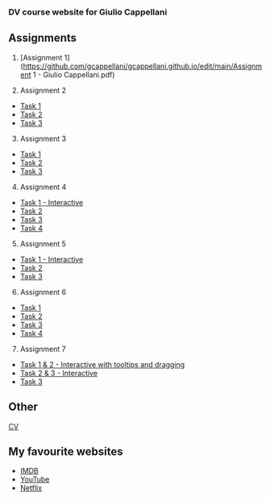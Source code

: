 ### DV course website for Giulio Cappellani

## Assignments

1. [Assignment 1](https://github.com/gcappellani/gcappellani.github.io/edit/main/Assignment 1 - Giulio Cappellani.pdf)

2. Assignment 2
  - [Task 1](https://vizhub.com/gcappellani/e806f33bd888421f8b8e48632a177f24?edit=files)
  - [Task 2](https://vizhub.com/gcappellani/e75e6063d21e4e94b6f3386a85f6334a?edit=files)
  - [Task 3](https://vizhub.com/gcappellani/5515d8b77ebd41468e0b5993b2f9c56f?edit=files)


3. Assignment 3
  - [Task 1](https://vizhub.com/gcappellani/0be2c26cea7b4c00bab9e0d3ebc46ec4)
  - [Task 2](https://vizhub.com/gcappellani/6ed5c758f40242e1a8a76b7288a84399?edit=files)
  - [Task 3](https://vizhub.com/gcappellani/500ee280c9764c35a0dd6d87552238d8?edit=files)


4. Assignment 4
  - [Task 1 - Interactive](https://vizhub.com/gcappellani/7775772739ae4ad496ea5289aa78f4ae)
  - [Task 2](https://vizhub.com/gcappellani/4d8b5959816d4accb173d17b349d1e05)
  - [Task 3](https://vizhub.com/gcappellani/dfa1162b5bb340cc8ff566d69670b460)
  - [Task 4](https://vizhub.com/gcappellani/cf70c79748fc4662871ecbefc27e3bdd)


5. Assignment 5
  - [Task 1 - Interactive](https://vizhub.com/gcappellani/ed350587f6ad4273b8707407d3c91189?edit=files)
  - [Task 2](https://vizhub.com/gcappellani/3796f5cbd91c49698bedc640fcb9f7e6)
  - [Task 3](https://vizhub.com/gcappellani/7a6e4c0472824b4fadd7d892c76d20b2)


6. Assignment 6
  - [Task 1](https://vizhub.com/gcappellani/1945dd12cf194affbafb531a62805031)
  - [Task 2](https://vizhub.com/gcappellani/74015b3b854a4d0b852b9bfe63b60322)
  - [Task 3](https://vizhub.com/gcappellani/6dca2079640146e099564eb396f6fe36)
  - [Task 4](https://vizhub.com/gcappellani/32627068f7dd48a3b1ad73ef3f487869)


7. Assignment 7
  - [Task 1 & 2 - Interactive with tooltips and dragging](https://vizhub.com/gcappellani/d28b0c3e58a34b40b99c72958eee99e9)
  - [Task 2 & 3 - Interactive](https://vizhub.com/gcappellani/5cf0662c9064489f801faac6a7f145b3)
  - [Task 3](https://vizhub.com/gcappellani/f5098f862f8942f995cf3bceb4972860)
  

## Other

[CV](https://github.com/gcappellani/gcappellani.github.io/edit/main/CV.pdf)

## My favourite websites

- [IMDB](https://imdb.com)
- [YouTube](https://youtube.com)
- [Netflix](https://netflix.com)
